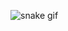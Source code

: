 ![snake gif](https://github.com/jonatan-dev/jonatan-dev/blob/output/github-contribution-grid-snake.svg)
